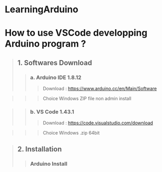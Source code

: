 # LearningArduino
# How to use VSCode developping Arduino program ?

> ## 1. Softwares Download
>> ### a. Arduino IDE 1.8.12
>>> Download : https://www.arduino.cc/en/Main/Software

>>> Choice Windows ZIP file non admin install

>> ### b. VS Code 1.43.1
>>> Download : https://code.visualstudio.com/download

>>> Choice Windows .zip 64bit

> ## 2. Installation
>> ### Arduino Install
